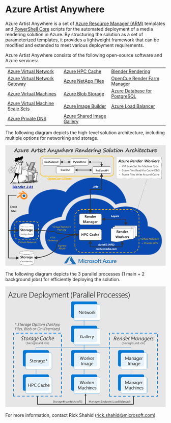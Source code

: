 # Azure Artist Anywhere

Azure Artist Anywhere is a set of <a href="https://docs.microsoft.com/en-us/azure/azure-resource-manager/resource-group-overview" target="_blank">Azure Resource Manager (ARM)</a> templates and <a href="https://github.com/PowerShell/PowerShell/releases/latest" target="_blank">PowerShell Core</a> scripts for the automated deployment of a media rendering solution in Azure. By structuring the solution as a set of parameterized templates, it provides a lightweight framework that can be modified and extended to meet various deployment requirements.

Azure Artist Anywhere consists of the following open-source software and Azure services:

<table>
    <tr>
        <td>
            <a href="https://docs.microsoft.com/en-us/azure/virtual-network/virtual-networks-overview" target="_blank">Azure Virtual Network</a>
        </td>
        <td>
            <a href="https://docs.microsoft.com/en-us/azure/hpc-cache/hpc-cache-overview" target="_blank">Azure HPC Cache</a>
        </td>
        <td>
            <a href="https://www.blender.org/" target="_blank">Blender Rendering</a>
        </td>
    </tr>
    <tr>
        <td>
            <a href="https://docs.microsoft.com/en-us/azure/vpn-gateway/vpn-gateway-about-vpngateways" target="_blank">Azure Virtual Network Gateway</a>
        </td>
        <td>
            <a href="https://docs.microsoft.com/en-us/azure/azure-netapp-files/azure-netapp-files-introduction" target="_blank">Azure NetApp Files</a>
        </td>
        <td>
            <a href="https://www.opencue.io/" target="_blank">OpenCue Render Farm Manager</a>
        </td>
    </tr>
    <tr>
        <td>
             <a href="https://docs.microsoft.com/en-us/azure/virtual-machines/" target="_blank">Azure Virtual Machines</a>
       </td>
        <td>
            <a href="https://docs.microsoft.com/en-us/azure/storage/blobs/storage-blobs-overview" target="_blank">Azure Blob Storage</a>
        </td>
        <td>
            <a href="https://docs.microsoft.com/en-us/azure/postgresql/overview" target="_blank">Azure Database for PostgreSQL</a>
        </td>
    </tr>
    <tr>
        <td>
             <a href="https://docs.microsoft.com/en-us/azure/virtual-machine-scale-sets/overview" target="_blank">Azure Virtual Machine Scale Sets</a>
       </td>
        <td>
            <a href="https://docs.microsoft.com/en-us/azure/virtual-machines/linux/image-builder-overview" target="_blank">Azure Image Builder</a>
        </td>
        <td>
            <a href="https://docs.microsoft.com/en-us/azure/load-balancer/load-balancer-overview" target="_blank">Azure Load Balancer</a>
        </td>
    </tr>
    <tr>
        <td>
             <a href="https://docs.microsoft.com/en-us/azure/dns/private-dns-overview" target="_blank">Azure Private DNS</a>
       </td>
        <td>
            <a href="https://docs.microsoft.com/en-us/azure/virtual-machines/linux/shared-image-galleries" target="_blank">Azure Shared Image Gallery</a>
        </td>
        <td>
        </td>
    </tr>
</table>

The following diagram depicts the high-level solution architecture, including multiple options for networking and storage.

![](README.SolutionArchitecture.png)

The following diagram depicts the 3 parallel processes (1 main + 2 background jobs) for efficiently deploying the solution.

![](README.ParallelDeployment.png)

For more information, contact Rick Shahid (rick.shahid@microsoft.com)